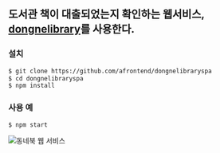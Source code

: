 ## 도서관 책이 대출되었는지 확인하는 웹서비스, [dongnelibrary][dl-url]를 사용한다.

### 설치
```sh
$ git clone https://github.com/afrontend/dongnelibraryspa
$ cd dongnelibraryspa
$ npm install
```

### 사용 예
```sh
$ npm start
```

![동네북 웹 서비스](https://afrontend.files.wordpress.com/2016/07/dongne21.png "동네북 스크린 샷")

[dl-url]: https://github.com/afrontend/dongnelibrary
